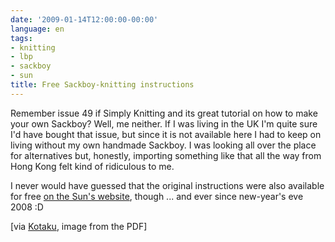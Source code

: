 ```yaml
---
date: '2009-01-14T12:00:00-00:00'
language: en
tags:
- knitting
- lbp
- sackboy
- sun
title: Free Sackboy-knitting instructions
---
```



<img src="http://zerokspot.com/uploads/snapshots/knittingsackboysun-20090114-122809.png" alt="" class="left" />Remember issue 49 if Simply Knitting and its great tutorial on how to make your own Sackboy? Well, me neither. If I was living in the UK I'm quite sure I'd have bought that issue, but since it is not available here I had to keep on living without my own handmade Sackboy. I was looking all over the place for alternatives but, honestly, importing something like that all the way from Hong Kong felt kind of ridiculous to me. 

I never would have guessed that the original instructions were also available for free [on the Sun's website](http://www.thesun.co.uk/sol/homepage/fun/gizmo/article2056598.ece), though ... and ever since new-year's eve 2008 :D

[via [Kotaku](http://kotaku.com/5130881/the-sun-teaches-us-how-to-make-sackboy), image from the PDF]